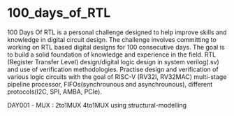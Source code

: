 # 100_days_of_RTL
100 Days Of RTL is a personal challenge designed to help improve skills and knowledge in digital circuit design. The challenge involves committing to working on RTL based digital designs for 100 consecutive days. The goal is to build a solid foundation of knowledge and experience in the field.
RTL (Register Transfer Level) design/digital logic design in system verilog(.sv) and use of verification methodologies.
Practise design and verification of various logic circuits with the goal of RISC-V (RV32I, RV32MAC) multi-stage pipeline processor, FIFOs(synchrounous and asynchrounous), different protocols(I2C, SPI, AMBA, PCIe).

DAY001 - MUX  :   2to1MUX   4to1MUX using structural-modelling
